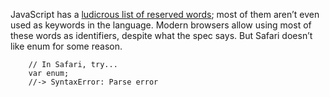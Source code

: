JavaScript has a [ludicrous list of reserved words](https://developer.mozilla.org/en/Core_JavaScript_1.5_Reference/Reserved_Words); most of them aren’t even used as keywords in the language. Modern browsers allow using most of these words as identifiers, despite what the spec says. But Safari doesn’t like enum for some reason.

```
    // In Safari, try...
    var enum;
    //-> SyntaxError: Parse error
```